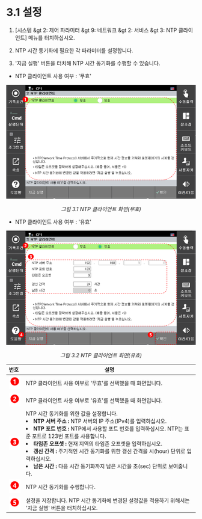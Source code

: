 # 3.1 설정

1. \[시스템 &gt 2: 제어 파라미터 &gt 9: 네트워크 &gt 2: 서비스 &gt 3: NTP 클라이언트\] 메뉴를 터치하십시오.

2. NTP 시간 동기화에 필요한 각 파라미터를 설정합니다.

3. '지금 실행' 버튼을 터치해 NTP 시간 동기화를 수행할 수 있습니다.

* NTP 클라이언트 사용 여부 : '무효'
<p align="center">
 <img src="../_assets/ntp-client-disable.png"></img>
 <em><p align="center">그림 3.1 NTP 클라이언트 화면(무효)</p></em>
</p>

* NTP 클라이언트 사용 여부 : '유효'
<p align="center">
 <img src="../_assets/ntp-client-enable.png"></img>
 <em><p align="center">그림 3.2 NTP 클라이언트 화면(유효)</p></em>
</p>

<table>
 <thead>
  <tr>
   <th style="text-align:left">번호</th>
   <th stype="text-align:left">설명</th>
  </tr>
 </thead>
 <tbody>
  <tr>
   <td style="text-align:left">
    <img src="../_assets/n1.png" alt/>
   </td>
   <td style="text-align:left">
    NTP 클라이언트 사용 여부로 '무효'를 선택했을 때 화면입니다.
   </td>
  </tr>
  <tr>
   <td style="text-align:left">
    <img src="../_assets/n2.png" alt/>
   </td>
   <td style="text-align:left">
    NTP 클라이언트 사용 여부로 '유효'를 선택했을 때 화면입니다.
   </td>
  </tr>
  <tr>
   <td style="text-align:left">
    <img src="../_assets/n3.png" alt/>
   </td>
   <td style="text-align:left">
    NTP 시간 동기화를 위한 값을 설정합니다.
     <li><b>NTP 서버 주소 : </b>NTP 서버의 IP 주소(IPv4)를 입력하십시오.</li>
     <li><b>NTP 포트 번호 : </b>NTP에서 사용할 포트 번호를 입력하십시오. NTP는 표준 포트로 123번 포트를 사용합니다.</li>
     <li><b>타임존 오프셋 : </b>현재 지역의 타임존 오프셋을 입력하십시오.</li>
     <li><b>갱신 간격 : </b>주기적인 시간 동기화를 위한 갱신 간격을 시(hour) 단위로 입력하십시오.</li>
     <li><b>남은 시간 : </b>다음 시간 동기화까지 남은 시간을 초(sec) 단위로 보여줍니다.</li>
   </td>
  </tr>
  <tr>
   <td style="text-align:left">
    <img src="../_assets/n4.png" alt/>
   </td>
   <td style="text-align:left">
    NTP 시간 동기화를 수행합니다.
   </td>
  </tr>
  <tr>
   <td style="text-align:left">
    <img src="../_assets/n5.png" alt/>
   </td>
   <td style="text-align:left">
    설정을 저장합니다. NTP 시간 동기화에 변경된 설정값을 적용하기 위해서는 '지금 실행' 버튼을 터치하십시오.
   </td>
  </tr>
 </tbody>
</table>

